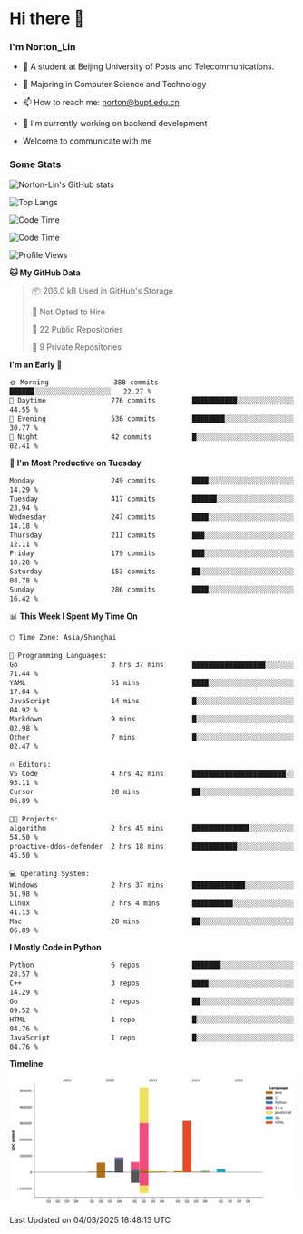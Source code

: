 
# Hi there 👋

### I'm Norton_Lin
- 🏫 A student at Beijing University of Posts and Telecommunications.
- 🌱 Majoring in Computer Science and Technology
- 📫 How to reach me: norton@bupt.edu.cn
- 🌱 I'm currently working on backend development

- Welcome to communicate with me

### Some Stats
![Norton-Lin's GitHub stats](https://github-readme-stats.vercel.app/api?username=Norton-Lin&count_private=true&show_icons=true&theme=radical)

![Top Langs](https://github-readme-stats.vercel.app/api/top-langs/?username=Norton-Lin&langs_count=10&layout=compact)

![Code Time](https://github-readme-stats.vercel.app/api/wakatime?username=Norton_Lin)

<!--START_SECTION:waka-->
![Code Time](http://img.shields.io/badge/Code%20Time-904%20hrs%2057%20mins-blue)

![Profile Views](http://img.shields.io/badge/Profile%20Views-0-blue)

**🐱 My GitHub Data** 

> 📦 206.0 kB Used in GitHub's Storage 
 > 
> 🚫 Not Opted to Hire
 > 
> 📜 22 Public Repositories 
 > 
> 🔑 9 Private Repositories 
 > 
**I'm an Early 🐤** 

```text
🌞 Morning                388 commits         ██████░░░░░░░░░░░░░░░░░░░   22.27 % 
🌆 Daytime                776 commits         ███████████░░░░░░░░░░░░░░   44.55 % 
🌃 Evening                536 commits         ████████░░░░░░░░░░░░░░░░░   30.77 % 
🌙 Night                  42 commits          █░░░░░░░░░░░░░░░░░░░░░░░░   02.41 % 
```
📅 **I'm Most Productive on Tuesday** 

```text
Monday                   249 commits         ████░░░░░░░░░░░░░░░░░░░░░   14.29 % 
Tuesday                  417 commits         ██████░░░░░░░░░░░░░░░░░░░   23.94 % 
Wednesday                247 commits         ████░░░░░░░░░░░░░░░░░░░░░   14.18 % 
Thursday                 211 commits         ███░░░░░░░░░░░░░░░░░░░░░░   12.11 % 
Friday                   179 commits         ███░░░░░░░░░░░░░░░░░░░░░░   10.28 % 
Saturday                 153 commits         ██░░░░░░░░░░░░░░░░░░░░░░░   08.78 % 
Sunday                   286 commits         ████░░░░░░░░░░░░░░░░░░░░░   16.42 % 
```


📊 **This Week I Spent My Time On** 

```text
🕑︎ Time Zone: Asia/Shanghai

💬 Programming Languages: 
Go                       3 hrs 37 mins       ██████████████████░░░░░░░   71.44 % 
YAML                     51 mins             ████░░░░░░░░░░░░░░░░░░░░░   17.04 % 
JavaScript               14 mins             █░░░░░░░░░░░░░░░░░░░░░░░░   04.92 % 
Markdown                 9 mins              █░░░░░░░░░░░░░░░░░░░░░░░░   02.98 % 
Other                    7 mins              █░░░░░░░░░░░░░░░░░░░░░░░░   02.47 % 

🔥 Editors: 
VS Code                  4 hrs 42 mins       ███████████████████████░░   93.11 % 
Cursor                   20 mins             ██░░░░░░░░░░░░░░░░░░░░░░░   06.89 % 

🐱‍💻 Projects: 
algorithm                2 hrs 45 mins       ██████████████░░░░░░░░░░░   54.50 % 
proactive-ddos-defender  2 hrs 18 mins       ███████████░░░░░░░░░░░░░░   45.50 % 

💻 Operating System: 
Windows                  2 hrs 37 mins       █████████████░░░░░░░░░░░░   51.98 % 
Linux                    2 hrs 4 mins        ██████████░░░░░░░░░░░░░░░   41.13 % 
Mac                      20 mins             ██░░░░░░░░░░░░░░░░░░░░░░░   06.89 % 
```

**I Mostly Code in Python** 

```text
Python                   6 repos             ███████░░░░░░░░░░░░░░░░░░   28.57 % 
C++                      3 repos             ████░░░░░░░░░░░░░░░░░░░░░   14.29 % 
Go                       2 repos             ██░░░░░░░░░░░░░░░░░░░░░░░   09.52 % 
HTML                     1 repo              █░░░░░░░░░░░░░░░░░░░░░░░░   04.76 % 
JavaScript               1 repo              █░░░░░░░░░░░░░░░░░░░░░░░░   04.76 % 
```



**Timeline**

![Lines of Code chart](https://raw.githubusercontent.com/Norton-Lin/Norton-Lin/main/assets/bar_graph.png)


 Last Updated on 04/03/2025 18:48:13 UTC
<!--END_SECTION:waka-->
